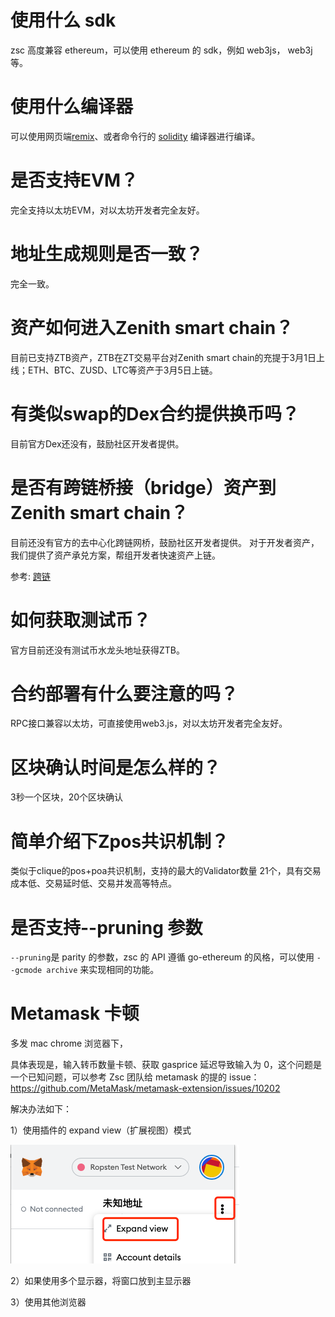 # 使用什么 sdk
zsc 高度兼容 ethereum，可以使用 ethereum 的 sdk，例如 web3js， web3j 等。

# 使用什么编译器

可以使用网页端[remix](https://remix.ethereum.org)、或者命令行的 [solidity](https://solidity.readthedocs.io/) 编译器进行编译。

# 是否支持EVM？

完全支持以太坊EVM，对以太坊开发者完全友好。

# 地址生成规则是否一致？

完全一致。

# 资产如何进入Zenith smart chain？

目前已支持ZTB资产，ZTB在ZT交易平台对Zenith smart chain的充提于3月1日上线；ETH、BTC、ZUSD、LTC等资产于3月5日上链。

# 有类似swap的Dex合约提供换币吗？

目前官方Dex还没有，鼓励社区开发者提供。

# 是否有跨链桥接（bridge）资产到Zenith smart chain？

目前还没有官方的去中心化跨链网桥，鼓励社区开发者提供。
对于开发者资产，我们提供了资产承兑方案，帮组开发者快速资产上链。

参考: [跨链](/bridge.md)

# 如何获取测试币？

官方目前还没有测试币水龙头地址获得ZTB。

# 合约部署有什么要注意的吗？

RPC接口兼容以太坊，可直接使用web3.js，对以太坊开发者完全友好。

# 区块确认时间是怎么样的？

3秒一个区块，20个区块确认

# 简单介绍下Zpos共识机制？

类似于clique的pos+poa共识机制，支持的最大的Validator数量 21个，具有交易成本低、交易延时低、交易并发高等特点。

# 是否支持--pruning 参数

`--pruning`是 parity 的参数，zsc 的 API 遵循 go-ethereum 的风格，可以使用 `--gcmode archive` 来实现相同的功能。

# Metamask 卡顿

多发 mac chrome 浏览器下，

具体表现是，输入转币数量卡顿、获取 gasprice 延迟导致输入为 0，这个问题是一个已知问题，可以参考 Zsc 团队给 metamask 的提的 issue：
https://github.com/MetaMask/metamask-extension/issues/10202

解决办法如下：

1）使用插件的 expand view（扩展视图）模式

![](./images/metamask_lag.png)

2）如果使用多个显示器，将窗口放到主显示器

3）使用其他浏览器